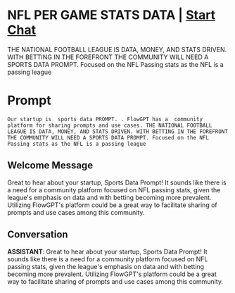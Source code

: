 

# NFL  PER GAME STATS DATA | [Start Chat](https://gptcall.net/chat.html?data=%7B%22contact%22%3A%7B%22id%22%3A%22LJ_VtkV7na-wHKORK4t9F%22%2C%22flow%22%3Atrue%7D%7D)
THE NATIONAL FOOTBALL LEAGUE IS DATA, MONEY, AND STATS DRIVEN. WITH BETTING IN THE FOREFRONT THE COMMUNITY WILL NEED A SPORTS DATA PROMPT. Focused on the NFL Passing stats as the NFL is a passing league

# Prompt

```
Our startup is  sports data PROMPT. . FlowGPT has a  community platform for sharing prompts and use cases. THE NATIONAL FOOTBALL LEAGUE IS DATA, MONEY, AND STATS DRIVEN. WITH BETTING IN THE FOREFRONT THE COMMUNITY WILL NEED A SPORTS DATA PROMPT. Focused on the NFL Passing stats as the NFL is a passing league 

```

## Welcome Message
Great to hear about your startup, Sports Data Prompt! It sounds like there is a need for a community platform focused on NFL passing stats, given the league's emphasis on data and with betting becoming more prevalent. Utilizing FlowGPT's platform could be a great way to facilitate sharing of prompts and use cases among this community.

## Conversation

**ASSISTANT**: Great to hear about your startup, Sports Data Prompt! It sounds like there is a need for a community platform focused on NFL passing stats, given the league's emphasis on data and with betting becoming more prevalent. Utilizing FlowGPT's platform could be a great way to facilitate sharing of prompts and use cases among this community.

